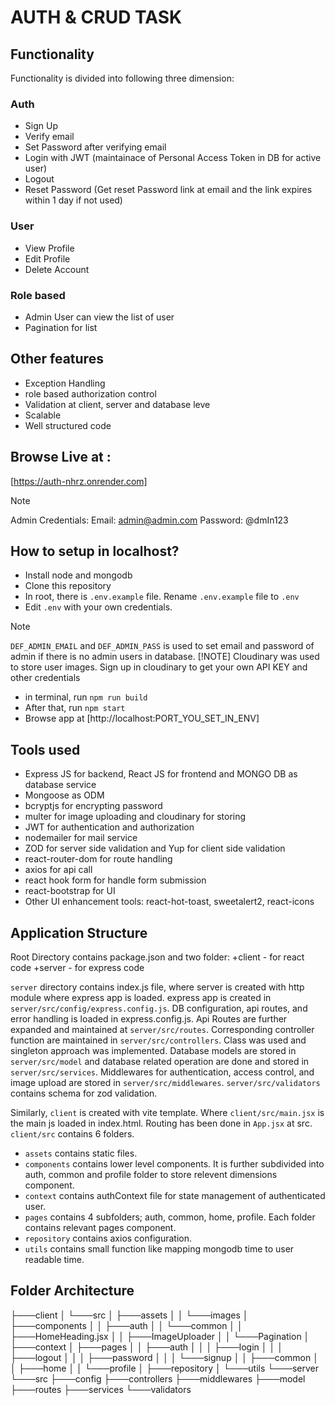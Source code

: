 # AUTH & CRUD TASK

## Functionality
Functionality is divided into following three dimension:
### Auth
+ Sign Up
+ Verify email
+ Set Password after verifying email
+ Login with JWT (maintainace of Personal Access Token in DB for active user)
+ Logout
+ Reset Password (Get reset Password link at email and the link expires within 1 day if not used)

### User
+ View Profile
+ Edit Profile
+ Delete Account

### Role based
+ Admin User can view the list of user
+ Pagination for list

## Other features
+ Exception Handling
+ role based authorization control
+ Validation at client, server and database leve
+ Scalable
+ Well structured code

## Browse Live at :
[https://auth-nhrz.onrender.com]
> [!NOTE]
> Admin Credentials:
> Email: admin@admin.com
> Password: @dmIn123

## How to setup in localhost?
+ Install node and mongodb
+ Clone this repository
+ In root, there is `.env.example` file. Rename `.env.example` file to `.env`
+ Edit `.env` with your own credentials.
> [!NOTE]
> `DEF_ADMIN_EMAIL` and `DEF_ADMIN_PASS` is used to set email and password of admin if there is no admin users in database.
> [!NOTE]
> Cloudinary was used to store user images. Sign up in cloudinary to get your own API KEY and other credentials
+ in terminal, run `npm run build`
+ After that, run `npm start`
+ Browse app at [http://localhost:PORT_YOU_SET_IN_ENV]

## Tools used
+ Express JS for backend, React JS for frontend and MONGO DB as database service
+ Mongoose as ODM
+ bcryptjs for encrypting password
+ multer for image uploading and cloudinary for storing
+ JWT for authentication and authorization
+ nodemailer for mail service
+ ZOD for server side validation and Yup for client side validation
+ react-router-dom for route handling
+ axios for api call
+ react hook form for handle form submission
+ react-bootstrap for UI
+ Other UI enhancement tools: react-hot-toast, sweetalert2, react-icons

## Application Structure
Root Directory contains package.json and two folder:
+client - for react code
+server - for express code

`server` directory contains index.js file, where server is created with http module where express app is loaded.
express app is created in `server/src/config/express.config.js`. DB configuration, api routes, and error handling is loaded in express.config.js.
Api Routes are further expanded and maintained at `server/src/routes`.
Corresponding controller function are maintained in `server/src/controllers`. Class was used and singleton approach was implemented.
Database models are stored in `server/src/model` and database related operation are done and stored in `server/src/services`.
Middlewares for authentication, access control, and image upload are stored in `server/src/middlewares`.
`server/src/validators` contains schema for zod validation.

Similarly, `client` is created with vite template. Where `client/src/main.jsx` is the main js loaded in index.html. 
Routing has been done in `App.jsx` at src.
`client/src` contains 6 folders. 
+ `assets` contains static files.
+ `components` contains lower level components. It is further subdivided into auth, common and profile folder to store relevent dimensions component.
+ `context` contains authContext file for state management of authenticated user.
+ `pages` contains 4 subfolders; auth, common, home, profile. Each folder contains relevant pages component.
+ `repository` contains axios configuration.
+ `utils` contains small function like mapping mongodb time to user readable time.

## Folder Architecture
├───client
│   └───src
│       ├───assets
│       │   └───images
│       ├───components
│       │   ├───auth
│       │   └───common
│       │       ├───HomeHeading.jsx
│       │       ├───ImageUploader
│       │       └───Pagination
│       ├───context
│       ├───pages
│       │   ├───auth
│       │   │   ├───login
│       │   │   ├───logout
│       │   │   ├───password
│       │   │   └───signup
│       │   ├───common
│       │   ├───home
│       │   └───profile
│       ├───repository
│       └───utils
└───server
    └───src
        ├───config
        ├───controllers
        ├───middlewares
        ├───model
        ├───routes
        ├───services
        └───validators


